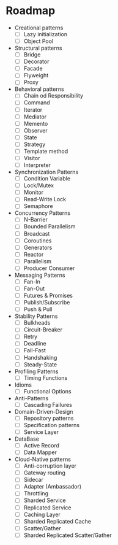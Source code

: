 # Roadmap

- Creational patterns
  - [ ] Lazy initialization
  - [ ] Object Pool
- Structural patterns
  - [ ] Bridge
  - [ ] Decorator
  - [ ] Facade
  - [ ] Flyweight
  - [ ] Proxy
- Behavioral patterns
  - [ ] Chain od Responsibility
  - [ ] Command
  - [ ] Iterator
  - [ ] Mediator
  - [ ] Memento
  - [ ] Observer
  - [ ] State
  - [ ] Strategy
  - [ ] Template method
  - [ ] Visitor
  - [ ] Interpreter
- Synchronization Patterns
  - [ ] Condition Variable
  - [ ] Lock/Mutex
  - [ ] Monitor
  - [ ] Read-Write Lock
  - [ ] Semaphore
- Concurrency Patterns
  - [ ] N-Barrier
  - [ ] Bounded Parallelism
  - [ ] Broadcast
  - [ ] Coroutines
  - [ ] Generators
  - [ ] Reactor
  - [ ] Parallelism
  - [ ] Producer Consumer
- Messaging Patterns
  - [ ] Fan-In
  - [ ] Fan-Out
  - [ ] Futures & Promises
  - [ ] Publish/Subscribe
  - [ ] Push & Pull
- Stability Patterns
  - [ ] Bulkheads
  - [ ] Circuit-Breaker
  - [ ] Retry
  - [ ] Deadline
  - [ ] Fail-Fast
  - [ ] Handshaking
  - [ ] Steady-State
- Profiling Patterns
  - [ ] Timing Functions
- Idioms
  - [ ] Functional Options
- Anti-Patterns
  - [ ] Cascading Failures
- Domain-Driven-Design
  - [ ] Repository patterns
  - [ ] Specification patterns
  - [ ] Service Layer
- DataBase
  - [ ] Active Record
  - [ ] Data Mapper
- Cloud-Native patterns
  - [ ] Anti-corruption layer
  - [ ] Gateway routing
  - [ ] Sidecar
  - [ ] Adapter (Ambassador)
  - [ ] Throttling
  - [ ] Sharded Service
  - [ ] Replicated Service
  - [ ] Caching Layer
  - [ ] Sharded Replicated Cache
  - [ ] Scatter/Gather
  - [ ] Sharded Replicated Scatter/Gather
